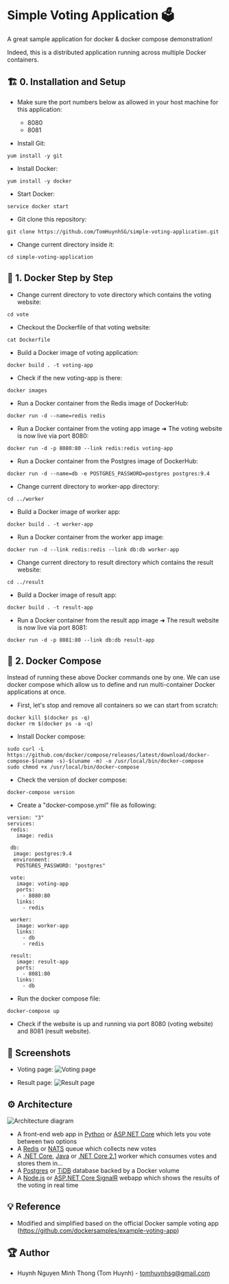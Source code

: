 # Simple Voting Application 🗳️
A great sample application for docker & docker compose demonstration!

Indeed, this is a distributed application running across multiple Docker containers.

## 🏗️ 0. Installation and Setup 

- Make sure the port numbers below as allowed in your host machine for this application:
    - 8080
    - 8081

- Install Git:
```
yum install -y git
```

- Install Docker:
```
yum install -y docker
```

- Start Docker:
```
service docker start
```

- Git clone this repository:
```
git clone https://github.com/TomHuynhSG/simple-voting-application.git
```

- Change current directory inside it:
```
cd simple-voting-application
```

## 🐳 1. Docker Step by Step 

- Change current directory to vote directory which contains the voting website:
```
cd vote
```

- Checkout the Dockerfile of that voting website:
```
cat Dockerfile 
```

- Build a Docker image of voting application:
```
docker build . -t voting-app
```

- Check if the new voting-app is there:
```
docker images
```

- Run a Docker container from the Redis image of DockerHub:
```
docker run -d --name=redis redis
```

- Run a Docker container from the voting app image ➜ The voting website is now live via port 8080:
```
docker run -d -p 8080:80 --link redis:redis voting-app
```


- Run a Docker container from the Postgres image of DockerHub:
```
docker run -d --name=db -e POSTGRES_PASSWORD=postgres postgres:9.4
```

- Change current directory to worker-app directory:
```
cd ../worker
```

- Build a Docker image of worker app:
```
docker build . -t worker-app
```

- Run a Docker container from the worker app image:
```
docker run -d --link redis:redis --link db:db worker-app
```

- Change current directory to result directory which contains the result website:
```
cd ../result
```

- Build a Docker image of result app:
```
docker build . -t result-app
```

- Run a Docker container from the result app image ➜ The result website is now live via port 8081:
```
docker run -d -p 8081:80 --link db:db result-app
```

## 🐳 2. Docker Compose

Instead of running these above Docker commands one by one. We can use docker compose which allow us to define and run multi-container Docker applications at once.


- First, let's stop and remove all containers so we can start from scratch:
```
docker kill $(docker ps -q)
docker rm $(docker ps -a -q)
```

- Install Docker compose:
```
sudo curl -L https://github.com/docker/compose/releases/latest/download/docker-compose-$(uname -s)-$(uname -m) -o /usr/local/bin/docker-compose
sudo chmod +x /usr/local/bin/docker-compose
```

- Check the version of docker compose:
```
docker-compose version
```

- Create a "docker-compose.yml" file as following:
```
version: "3"
services:
 redis:
   image: redis
 
 db:
  image: postgres:9.4
  environment:
   POSTGRES_PASSWORD: "postgres"
 
 vote:
   image: voting-app
   ports:
     - 8080:80
   links:
     - redis
 
 worker:
   image: worker-app
   links:
     - db
     - redis
 
 result:
   image: result-app
   ports:
     - 8081:80
   links:
     - db
```

- Run the docker compose file:
```
docker-compose up
```

- Check if the website is up and running via port 8080 (voting website) and 8081 (result website).

## 🌟 Screenshots

- Voting page:
![Voting page](https://i.imgur.com/MHt7PpR.png)

- Result page:
![Result page](https://i.imgur.com/T0P2mBa.png)


## ⚙️ Architecture 

![Architecture diagram](https://i.imgur.com/iVphAjP.png)

* A front-end web app in [Python](/vote) or [ASP.NET Core](/vote/dotnet) which lets you vote between two options
* A [Redis](https://hub.docker.com/_/redis/) or [NATS](https://hub.docker.com/_/nats/) queue which collects new votes
* A [.NET Core](/worker/src/Worker), [Java](/worker/src/main) or [.NET Core 2.1](/worker/dotnet) worker which consumes votes and stores them in…
* A [Postgres](https://hub.docker.com/_/postgres/) or [TiDB](https://hub.docker.com/r/dockersamples/tidb/tags/) database backed by a Docker volume
* A [Node.js](/result) or [ASP.NET Core SignalR](/result/dotnet) webapp which shows the results of the voting in real time

## 💡 Reference 
- Modified and simplified based on the official Docker sample voting app (https://github.com/dockersamples/example-voting-app)

## 🏆 Author
- Huynh Nguyen Minh Thong (Tom Huynh) - tomhuynhsg@gmail.com
